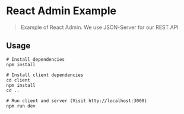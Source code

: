 # React Admin Example

> Example of React Admin. We use JSON-Server for our REST API

## Usage

```
# Install dependencies
npm install

# Install client dependencies
cd client
npm install
cd ..

# Run client and server (Visit http://localhost:3000)
npm run dev

